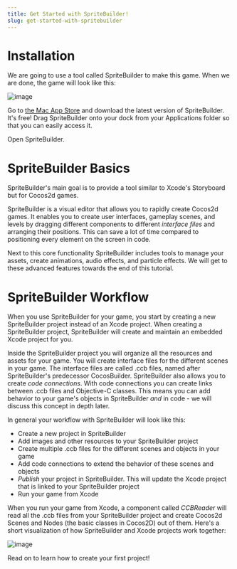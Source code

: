```yaml
---
title: Get Started with SpriteBuilder!
slug: get-started-with-spritebuilder
---       
```


Installation
============

We are going to use a tool called SpriteBuilder to make this game. When
we are done, the game will look like this:

![image](https://s3.amazonaws.com/mgwu-misc/GameOfLife+SpriteBuilder+Tutorial/GOF-GridComplete.png)

Go to [the Mac App
Store](https://itunes.apple.com/us/app/spritebuilder/id784912885?mt=12)
and download the latest version of SpriteBuilder. It's free! Drag
SpriteBuilder onto your dock from your Applications folder so that you
can easily access it.

Open SpriteBuilder.

SpriteBuilder Basics
====================

SpriteBuilder's main goal is to provide a tool similar to Xcode's
Storyboard but for Cocos2d games.

SpriteBuilder is a visual editor that allows you to rapidly create
Cocos2d games. It enables you to create user interfaces, gameplay
scenes, and levels by dragging different components to different
*interface files* and arranging their positions. This can save a lot of
time compared to positioning every element on the screen in code.

Next to this core functionality SpriteBuilder includes tools to manage
your assets, create animations, audio effects, and particle effects. We
will get to these advanced features towards the end of this tutorial.

SpriteBuilder Workflow
======================

When you use SpriteBuilder for your game, you start by creating a new
SpriteBuilder project instead of an Xcode project. When creating a
SpriteBuilder project, SpriteBuilder will create and maintain an
embedded Xcode project for you.

Inside the SpriteBuilder project you will organize all the resources and
assets for your game. You will create interface files for the different
scenes in your game. The interface files are called .ccb files, named
after SpriteBuilder's predecessor CocosBuilder. SpriteBuilder also
allows you to create *code connections*. With code connections you can
create links between .ccb files and Objective-C classes. This means you
can add behavior to your game's objects in SpriteBuilder *and* in code -
we will discuss this concept in depth later.

In general your workflow with SpriteBuilder will look like this:

-   Create a new project in SpriteBuilder
-   Add images and other resources to your SpriteBuilder project
-   Create multiple .ccb files for the different scenes and objects in
    your game
-   Add code connections to extend the behavior of these scenes and
    objects
-   *Publish* your project in SpriteBuilder. This will update the Xcode
    project that is linked to your SpriteBuilder project
-   Run your game from Xcode

When you run your game from Xcode, a component called *CCBReader* will
read all the .ccb files from your SpriteBuilder project and create
Cocos2d Scenes and Nodes (the basic classes in Cocos2D) out of them.
Here's a short visualization of how SpriteBuilder and Xcode projects
work together:

![image](https://s3.amazonaws.com/mgwu-misc/Spritebuilder+Tutorial/spritebuilder_publishing.png)

Read on to learn how to create your first project!
